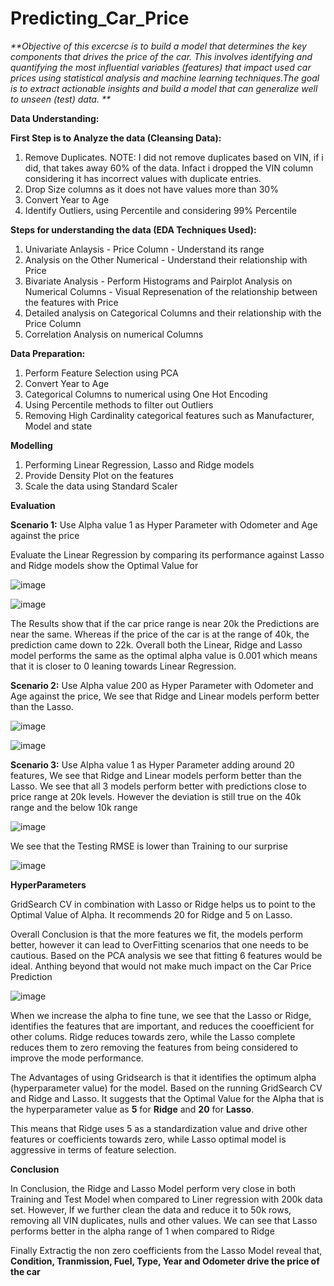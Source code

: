 # Predicting_Car_Price

_**Objective of this excercse is to build a model that determines the key components that drives the price of the car. This involves identifying and quantifying the most influential variables (features) that impact used car prices using statistical analysis and machine learning techniques.The goal is to extract actionable insights and build a model that can generalize well to unseen (test) data.
**_

**Data Understanding:**

**First Step is to Analyze the data (Cleansing Data):**

1. Remove Duplicates. 
  NOTE: I did not remove duplicates based on VIN, if i did, that takes away 60% of the data. Infact i dropped the VIN column considering it has incorrect values with duplicate entries.
2. Drop Size columns as it does not have values more than 30%
3. Convert Year to Age
4. Identify Outliers, using Percentile and considering 99% Percentile

**Steps for understanding the data (EDA Techniques Used):**

1. Univariate Anlaysis - Price Column - Understand its range
2. Analysis on the Other Numerical - Understand their relationship with Price
3. Bivariate Analysis - Perform Histograms and Pairplot Analysis on Numerical Columns - Visual Represenation of the relationship between the features with Price
4. Detailed analysis on Categorical Columns and their relationship with the Price Column
5. Correlation Analysis on numerical Columns

**Data Preparation:**

1. Perform Feature Selection using PCA 
2. Convert Year to Age
3. Categorical Columns to numerical using One Hot Encoding
4. Using Percentile methods to filter out Outliers
5. Removing High Cardinality categorical features such as Manufacturer, Model and state

**Modelling**

1. Performing Linear Regression, Lasso and Ridge models
2. Provide Density Plot on the features
3. Scale the data using Standard Scaler

**Evaluation**

**Scenario 1:** Use Alpha value 1 as Hyper Parameter with Odometer and Age against the price

Evaluate the Linear Regression by comparing its performance against Lasso and Ridge models show the Optimal Value for 

![image](https://github.com/user-attachments/assets/871258fb-1570-4240-8452-762690666a7e)

![image](https://github.com/user-attachments/assets/fc54c311-c210-41cc-9bf0-cfe4d4cbc97d)


The Results show that if the car price range is near 20k the Predictions are near the same. Whereas if the price of the car is at the range of 40k, the prediction came down to 22k. Overall both the Linear, Ridge and Lasso model performs the same as the optimal alpha value is 0.001 which means that it is closer to 0 leaning towards Linear Regression. 

**Scenario 2:** Use Alpha value 200 as Hyper Parameter with Odometer and Age against the price, We see that Ridge and Linear models perform better than the Lasso. 

![image](https://github.com/user-attachments/assets/780d70a6-cf06-4804-9a5a-5625663334bb)



![image](https://github.com/user-attachments/assets/dc761886-dc3f-4bd1-96bf-122fc3f8106b)

**Scenario 3:** Use Alpha value 1 as Hyper Parameter adding around 20 features, We see that Ridge and Linear models perform better than the Lasso. We see that all 3 models perform better with predictions close to price range at 20k levels. However the deviation is still true on the 40k range and the below 10k range

![image](https://github.com/user-attachments/assets/a227f926-d4f6-4c56-96be-b2857072de31)

We see that the Testing RMSE is lower than Training to our surprise

![image](https://github.com/user-attachments/assets/5b59d1c0-093d-4ece-9cd4-340e87811142)

**HyperParameters**

GridSearch CV in combination with Lasso or Ridge helps us to point to the Optimal Value of Alpha. It recommends 20 for Ridge and 5 on Lasso.

Overall Conclusion is that the more features we fit, the models perform better, however it can lead to OverFitting scenarios that one needs to be cautious. Based on the PCA analysis we see that fitting 6 features would be ideal. Anthing beyond that would not make much impact on the Car Price Prediction

![image](https://github.com/user-attachments/assets/ea485c19-bb60-4249-ab28-c4f9409e99d4)

When we increase the alpha to fine tune, we see that the Lasso or Ridge, identifies the features that are important, and reduces the cooefficient for other colums. Ridge reduces towards zero, while the Lasso complete reduces them to zero removing the features from being considered to improve the mode performance.

The Advantages of using Gridsearch is that it identifies the optimum alpha (hyperparameter value) for the model.  Based on the running GridSearch CV and Ridge and Lasso. It suggests that the Optimal Value for the Alpha that is the hyperparameter value as **5** for **Ridge** and **20** for **Lasso**. 

This means that Ridge uses 5 as a standardization value and drive other features or coefficients towards zero, while Lasso optimal model is aggressive in terms of feature selection.  


**Conclusion**

In Conclusion, the Ridge and Lasso Model perform very close in both Training and Test Model when compared to Liner regression with 200k data set. However, If we further clean the data and reduce it to 50k rows, removing all VIN duplicates, nulls and other values. We can see that Lasso performs better in the alpha range of 1 when compared to Ridge


Finally Extractig the non zero coefficients from the Lasso Model reveal that, **Condition, Tranmission, Fuel, Type, Year and Odometer drive the price of the car**
